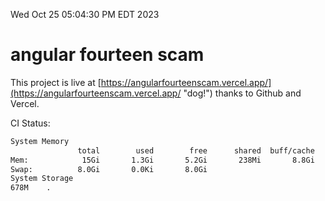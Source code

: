Wed Oct 25 05:04:30 PM EDT 2023

# angular fourteen scam


This project is live at [https://angularfourteenscam.vercel.app/](https://angularfourteenscam.vercel.app/ "dog!") thanks to Github and Vercel.

CI Status: 

```bash
System Memory
               total        used        free      shared  buff/cache   available
Mem:            15Gi       1.3Gi       5.2Gi       238Mi       8.8Gi        13Gi
Swap:          8.0Gi       0.0Ki       8.0Gi
System Storage
678M	.
